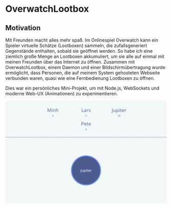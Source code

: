 # OverwatchLootbox

## Motivation

Mit Freunden macht alles mehr spaß. Im Onlinespiel Overwatch kann ein Spieler virtuelle Schätze (Lootboxen) sammeln, die zufallsgeneriert Gegenstände enthalten, sobald sie geöffnet werden. So habe ich eine ziemlich große Menge an Lootboxen akkumuliert, um sie alle auf einmal mit meinen Freunden über das Internet zu öffnen. Zusammen mit OverwatchLootbox, einem Daemon und einer Bildschirmübertragung wurde ermöglicht, dass Personen, die auf meinem System gehosteten Webseite verbunden waren, quasi wie eine Fernbedienung Lootboxen zu öffnen.

Dies war ein persönliches Mini-Projekt, um mit Node.js, WebSockets und moderne Web-UX (Animationen) zu experimentieren.

![img](img.png)